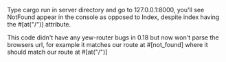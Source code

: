 Type cargo run in server directory and go to 127.0.0.1:8000, you'll see NotFound
appear in the console as opposed to Index, despite index having the #[at("/")] attribute.

This code didn't have any yew-router bugs in 0.18 but now won't parse the browsers url,
for example it matches our route at #[not_found] where it should match our route at #[at("/")]
